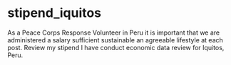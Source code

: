 # stipend_iquitos
As a Peace Corps Response Volunteer in Peru it is important that we are administered a salary sufficient sustainable an agreeable lifestyle at each post. Review my stipend I have conduct economic data review for Iquitos, Peru.
